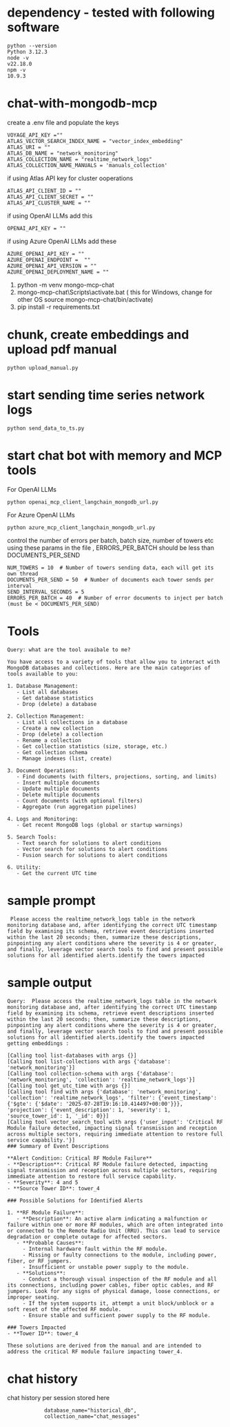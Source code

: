 # dependency - tested with following software

```
python --version
Python 3.12.3
node -v
v22.18.0
npm -v
10.9.3
```

# chat-with-mongodb-mcp
create a .env file and populate the keys

```
VOYAGE_API_KEY =""
ATLAS_VECTOR_SEARCH_INDEX_NAME = "vector_index_embedding"
ATLAS_URI = ""  
ATLAS_DB_NAME = "network_monitoring"
ATLAS_COLLECTION_NAME = "realtime_network_logs"
ATLAS_COLLECTION_NAME_MANUALS = 'manuals_collection'
```

if using Atlas API key for cluster ooperations

```
ATLAS_API_CLIENT_ID = ""
ATLAS_API_CLIENT_SECRET = ""
ATLAS_API_CLUSTER_NAME = ""
```

if using OpenAI LLMs add this

```
OPENAI_API_KEY = ""
```

if using Azure OpenAI LLMs add these 

```
AZURE_OPENAI_API_KEY = ""
AZURE_OPENAI_ENDPOINT =  ""
AZURE_OPENAI_API_VERSION = ""
AZURE_OPENAI_DEPLOYMENT_NAME = ""
```

1. python -m venv mongo-mcp-chat
1. mongo-mcp-chat\Scripts\activate.bat ( this for Windows, change for other OS source mongo-mcp-chat/bin/activate)
1. pip install -r requirements.txt

# chunk, create embeddings and upload pdf manual

```
python upload_manual.py
```
# start sending time series network logs

```
python send_data_to_ts.py
```

# start chat bot with memory and MCP tools 

For OpenAI LLMs

```
python openai_mcp_client_langchain_mongodb_url.py

```

For Azure OpenAI LLMs

```
python azure_mcp_client_langchain_mongodb_url.py
```


control the number of errors per batch, batch  size, number of towers etc using these params in the file , ERRORS_PER_BATCH should be less than DOCUMENTS_PER_SEND

```
NUM_TOWERS = 10  # Number of towers sending data, each will get its own thread
DOCUMENTS_PER_SEND = 50  # Number of documents each tower sends per interval
SEND_INTERVAL_SECONDS = 5
ERRORS_PER_BATCH = 40  # Number of error documents to inject per batch (must be < DOCUMENTS_PER_SEND)
```
# Tools 

```
Query: what are the tool avaibale to me?

You have access to a variety of tools that allow you to interact with MongoDB databases and collections. Here are the main categories of tools available to you:

1. Database Management:
   - List all databases
   - Get database statistics
   - Drop (delete) a database

2. Collection Management:
   - List all collections in a database
   - Create a new collection
   - Drop (delete) a collection
   - Rename a collection
   - Get collection statistics (size, storage, etc.)
   - Get collection schema
   - Manage indexes (list, create)

3. Document Operations:
   - Find documents (with filters, projections, sorting, and limits)
   - Insert multiple documents
   - Update multiple documents
   - Delete multiple documents
   - Count documents (with optional filters)
   - Aggregate (run aggregation pipelines)

4. Logs and Monitoring:
   - Get recent MongoDB logs (global or startup warnings)

5. Search Tools:
   - Text search for solutions to alert conditions
   - Vector search for solutions to alert conditions
   - Fusion search for solutions to alert conditions

6. Utility:
   - Get the current UTC time
```

# sample prompt

```
 Please access the realtime_network_logs table in the network monitoring database and, after identifying the correct UTC timestamp field by examining its schema, retrieve event descriptions inserted within the last 20 seconds; then, summarize these descriptions, pinpointing any alert conditions where the severity is 4 or greater, and finally, leverage vector search tools to find and present possible solutions for all identified alerts.identify the towers impacted
```

# sample output

```
Query:  Please access the realtime_network_logs table in the network monitoring database and, after identifying the correct UTC timestamp field by examining its schema, retrieve event descriptions inserted within the last 20 seconds; then, summarize these descriptions, pinpointing any alert conditions where the severity is 4 or greater, and finally, leverage vector search tools to find and present possible solutions for all identified alerts.identify the towers impacted
getting embeddings :

[Calling tool list-databases with args {}]
[Calling tool list-collections with args {'database': 'network_monitoring'}]
[Calling tool collection-schema with args {'database': 'network_monitoring', 'collection': 'realtime_network_logs'}]
[Calling tool get_utc_time with args {}]
[Calling tool find with args {'database': 'network_monitoring', 'collection': 'realtime_network_logs', 'filter': {'event_timestamp': {'$gte': {'$date': '2025-07-28T19:16:10.414497+00:00'}}}, 'projection': {'event_description': 1, 'severity': 1, 'source_tower_id': 1, '_id': 0}}]
[Calling tool vector_search_tool with args {'user_input': 'Critical RF Module failure detected, impacting signal transmission and reception across multiple sectors, requiring immediate attention to restore full service capability.'}]
### Summary of Event Descriptions

**Alert Condition: Critical RF Module Failure**
- **Description**: Critical RF Module failure detected, impacting signal transmission and reception across multiple sectors, requiring immediate attention to restore full service capability.
- **Severity**: 4 and 5
- **Source Tower ID**: tower_4

### Possible Solutions for Identified Alerts

1. **RF Module Failure**:
   - **Description**: An active alarm indicating a malfunction or failure within one or more RF modules, which are often integrated into or connected to the Remote Radio Unit (RRU). This can lead to service degradation or complete outage for affected sectors.
   - **Probable Causes**:
     - Internal hardware fault within the RF module.
     - Missing or faulty connections to the module, including power, fiber, or RF jumpers.
     - Insufficient or unstable power supply to the module.
   - **Solutions**:
     - Conduct a thorough visual inspection of the RF module and all its connections, including power cables, fiber optic cables, and RF jumpers. Look for any signs of physical damage, loose connections, or improper seating.
     - If the system supports it, attempt a unit block/unblock or a soft reset of the affected RF module.
     - Ensure stable and sufficient power supply to the RF module.

### Towers Impacted
- **Tower ID**: tower_4

These solutions are derived from the manual and are intended to address the critical RF module failure impacting tower_4.
```

# chat history

chat history per session stored here

```
            database_name="historical_db",
            collection_name="chat_messages"
```
